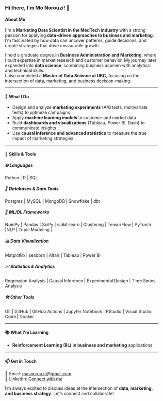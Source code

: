 ### Hi there, I'm Mo Norouzi! 👋

#### About Me

I'm a **Marketing Data Scientist in the MedTech industry** with a strong passion for applying **data-driven approaches to business and marketing**. I’m fascinated by how data can uncover patterns, guide decisions, and create strategies that drive measurable growth.

I hold a graduate degree in **Business Administration and Marketing**, where I built expertise in market research and customer behavior. My journey later expanded into **data science**, combining business acumen with analytical and technical skills.  
I also completed a **Master of Data Science at UBC**, focusing on the intersection of data, marketing, and business decision-making.

---

#### 🚀 What I Do

- Design and analyze **marketing experiments** (A/B tests, multivariate tests) to optimize campaigns  
- Apply **machine learning models** to customer and market data  
- Build **dashboards and visualizations** (Tableau, Power BI, Dash) to communicate insights  
- Use **causal inference and advanced statistics** to measure the true impact of marketing strategies  

---

#### 🧰 Skills & Tools

##### 🌐 Languages
Python | R | SQL  

##### 💾 Databases & Data Tools
Postgres | MySQL | MongoDB | Snowflake | dbt  

##### 🧠 ML/DL Frameworks
NumPy | Pandas | SciPy | scikit-learn | Clustering | TensorFlow | PyTorch  |NLP | Topic Modeling | 

##### 📊 Data Visualization
Matplotlib | seaborn | Altair | Tableau | Power BI  

##### 📈 Statistics & Analytics
Regression Analysis | Causal Inference | Experimental Design | Time Series Analysis  

##### 🛠️ Other Tools
Git | GitHub | GitHub Actions | Jupyter Notebook | RStudio | Visual Studio Code | Docker  

---

#### 📚 What I'm Learning

- **Reinforcement Learning (RL) in business and marketing** applications    

---

#### 📫 Get in Touch

📧 Email: masnorouzii@gmail.com  
📱 LinkedIn: [Connect with me](https://www.linkedin.com/in/ms-norouzi/)  

I’m always excited to discuss ideas at the intersection of **data, marketing, and business strategy**. Let’s connect and collaborate!



<!--
**MoNorouzi23/MoNorouzi23** is a ✨ _special_ ✨ repository because its `README.md` (this file) appears on your GitHub profile.

Here are some ideas to get you started:

- 🔭 I’m currently working on ...
- 🌱 I’m currently learning ...
- 👯 I’m looking to collaborate on ...
- 🤔 I’m looking for help with ...
- 💬 Ask me about ...
- 📫 How to reach me: ...
- 😄 Pronouns: ...
- ⚡ Fun fact: ...
-->
